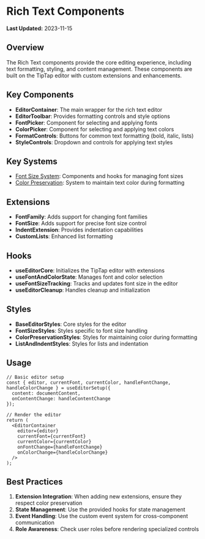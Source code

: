 
# Rich Text Components

**Last Updated:** 2023-11-15

## Overview

The Rich Text components provide the core editing experience, including text formatting, styling, and content management. These components are built on the TipTap editor with custom extensions and enhancements.

## Key Components

- **EditorContainer**: The main wrapper for the rich text editor
- **EditorToolbar**: Provides formatting controls and style options
- **FontPicker**: Component for selecting and applying fonts
- **ColorPicker**: Component for selecting and applying text colors
- **FormatControls**: Buttons for common text formatting (bold, italic, lists)
- **StyleControls**: Dropdown and controls for applying text styles

## Key Systems

- [Font Size System](./FontSizeSystem.md): Components and hooks for managing font sizes
- [Color Preservation](./ColorPreservation.md): System to maintain text color during formatting

## Extensions

- **FontFamily**: Adds support for changing font families
- **FontSize**: Adds support for precise font size control
- **IndentExtension**: Provides indentation capabilities
- **CustomLists**: Enhanced list formatting

## Hooks

- **useEditorCore**: Initializes the TipTap editor with extensions
- **useFontAndColorState**: Manages font and color selection
- **useFontSizeTracking**: Tracks and updates font size in the editor
- **useEditorCleanup**: Handles cleanup and initialization

## Styles

- **BaseEditorStyles**: Core styles for the editor
- **FontSizeStyles**: Styles specific to font size handling
- **ColorPreservationStyles**: Styles for maintaining color during formatting
- **ListAndIndentStyles**: Styles for lists and indentation

## Usage

```tsx
// Basic editor setup
const { editor, currentFont, currentColor, handleFontChange, handleColorChange } = useEditorSetup({
  content: documentContent,
  onContentChange: handleContentChange
});

// Render the editor
return (
  <EditorContainer
    editor={editor}
    currentFont={currentFont}
    currentColor={currentColor}
    onFontChange={handleFontChange}
    onColorChange={handleColorChange}
  />
);
```

## Best Practices

1. **Extension Integration**: When adding new extensions, ensure they respect color preservation
2. **State Management**: Use the provided hooks for state management
3. **Event Handling**: Use the custom event system for cross-component communication
4. **Role Awareness**: Check user roles before rendering specialized controls
